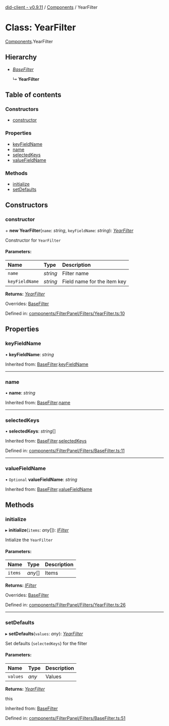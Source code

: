 [did-client - v0.9.11](../README.md) / [Components](../modules/components.md) / YearFilter

# Class: YearFilter

[Components](../modules/components.md).YearFilter

## Hierarchy

* [*BaseFilter*](components.basefilter.md)

  ↳ **YearFilter**

## Table of contents

### Constructors

- [constructor](components.yearfilter.md#constructor)

### Properties

- [keyFieldName](components.yearfilter.md#keyfieldname)
- [name](components.yearfilter.md#name)
- [selectedKeys](components.yearfilter.md#selectedkeys)
- [valueFieldName](components.yearfilter.md#valuefieldname)

### Methods

- [initialize](components.yearfilter.md#initialize)
- [setDefaults](components.yearfilter.md#setdefaults)

## Constructors

### constructor

\+ **new YearFilter**(`name`: *string*, `keyFieldName`: *string*): [*YearFilter*](components.yearfilter.md)

Constructor for `YearFilter`

#### Parameters:

Name | Type | Description |
:------ | :------ | :------ |
`name` | *string* | Filter name   |
`keyFieldName` | *string* | Field name for the item key    |

**Returns:** [*YearFilter*](components.yearfilter.md)

Overrides: [BaseFilter](components.basefilter.md)

Defined in: [components/FilterPanel/Filters/YearFilter.ts:10](https://github.com/Puzzlepart/did/blob/dev/client/components/FilterPanel/Filters/YearFilter.ts#L10)

## Properties

### keyFieldName

• **keyFieldName**: *string*

Inherited from: [BaseFilter](components.basefilter.md).[keyFieldName](components.basefilter.md#keyfieldname)

___

### name

• **name**: *string*

Inherited from: [BaseFilter](components.basefilter.md).[name](components.basefilter.md#name)

___

### selectedKeys

• **selectedKeys**: *string*[]

Inherited from: [BaseFilter](components.basefilter.md).[selectedKeys](components.basefilter.md#selectedkeys)

Defined in: [components/FilterPanel/Filters/BaseFilter.ts:11](https://github.com/Puzzlepart/did/blob/dev/client/components/FilterPanel/Filters/BaseFilter.ts#L11)

___

### valueFieldName

• `Optional` **valueFieldName**: *string*

Inherited from: [BaseFilter](components.basefilter.md).[valueFieldName](components.basefilter.md#valuefieldname)

## Methods

### initialize

▸ **initialize**(`items`: *any*[]): [*IFilter*](../interfaces/components.ifilter.md)

Intialize the `YearFilter`

#### Parameters:

Name | Type | Description |
:------ | :------ | :------ |
`items` | *any*[] | Items    |

**Returns:** [*IFilter*](../interfaces/components.ifilter.md)

Overrides: [BaseFilter](components.basefilter.md)

Defined in: [components/FilterPanel/Filters/YearFilter.ts:26](https://github.com/Puzzlepart/did/blob/dev/client/components/FilterPanel/Filters/YearFilter.ts#L26)

___

### setDefaults

▸ **setDefaults**(`values`: *any*): [*YearFilter*](components.yearfilter.md)

Set defaults (`selectedKeys`) for the filter

#### Parameters:

Name | Type | Description |
:------ | :------ | :------ |
`values` | *any* | Values   |

**Returns:** [*YearFilter*](components.yearfilter.md)

this

Inherited from: [BaseFilter](components.basefilter.md)

Defined in: [components/FilterPanel/Filters/BaseFilter.ts:51](https://github.com/Puzzlepart/did/blob/dev/client/components/FilterPanel/Filters/BaseFilter.ts#L51)
